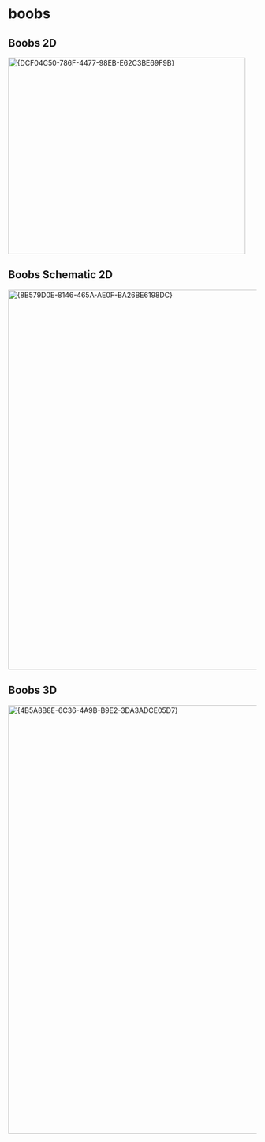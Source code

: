 # boobs

## Boobs 2D

<img width="481" height="398" alt="{DCF04C50-786F-4477-98EB-E62C3BE69F9B}" src="https://github.com/user-attachments/assets/bced8542-d8a4-401b-9f20-613004306d5d" />

## Boobs Schematic 2D

<img width="1397" height="769" alt="{8B579D0E-8146-465A-AE0F-BA26BE6198DC}" src="https://github.com/user-attachments/assets/88623395-640e-45dc-883b-4dc2e7894482" />

## Boobs 3D

<img width="997" height="868" alt="{4B5A8B8E-6C36-4A9B-B9E2-3DA3ADCE05D7}" src="https://github.com/user-attachments/assets/7bfb1b18-88e4-4782-88ef-1aee4b46aaf1" />
